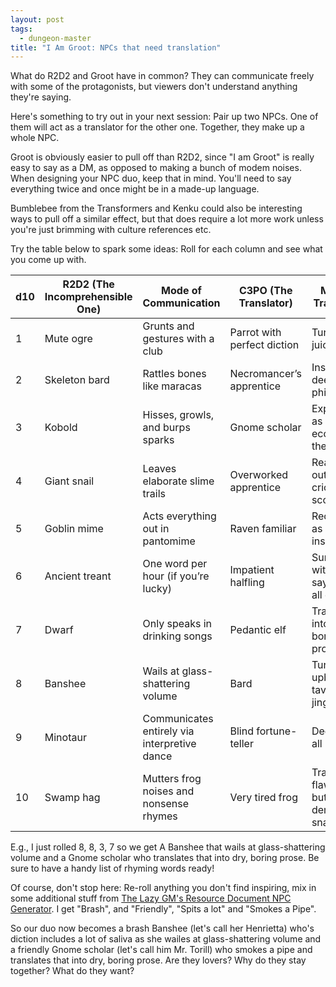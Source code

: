 ```yaml
---
layout: post
tags:
  - dungeon-master
title: "I Am Groot: NPCs that need translation"
---
```

What do R2D2 and Groot have in common? They can communicate freely with some of the protagonists, but viewers don't understand anything they're saying.

Here's something to try out in your next session: Pair up two NPCs. One of them will act as a translator for the other one. Together, they make up a whole NPC.

Groot is obviously easier to pull off than R2D2, since "I am Groot" is really easy to say as a DM, as opposed to making a bunch of modem noises. When designing your NPC duo, keep that in mind. You'll need to say everything twice and once might be in a made-up language.

Bumblebee from the Transformers and Kenku could also be interesting ways to pull off a similar effect, but that does require a lot more work unless you're just brimming with culture references etc.

Try the table below to spark some ideas: Roll for each column and see what you come up with.


|d10|R2D2 (The Incomprehensible One)|Mode of Communication|C3PO (The Translator)|Mode of Translation|
|---|---|---|---|---|
|1|Mute ogre|Grunts and gestures with a club|Parrot with perfect diction|Turns it into juicy gossip|
|2|Skeleton bard|Rattles bones like maracas|Necromancer’s apprentice|Insists it’s deep philosophy|
|3|Kobold|Hisses, growls, and burps sparks|Gnome scholar|Explains it as economic theory|
|4|Giant snail|Leaves elaborate slime trails|Overworked apprentice|Reads them out like cricket scores|
|5|Goblin mime|Acts everything out in pantomime|Raven familiar|Recasts it as sarcastic insults|
|6|Ancient treant|One word per hour (if you’re lucky)|Impatient halfling|Summarizes with: “He says you’re all doomed”|
|7|Dwarf|Only speaks in drinking songs|Pedantic elf|Translates into dry, boring prose|
|8|Banshee|Wails at glass-shattering volume|Bard|Turns it into upbeat tavern jingles|
|9|Minotaur|Communicates entirely via interpretive dance|Blind fortune-teller|Declares it’s all prophecy|
|10|Swamp hag|Mutters frog noises and nonsense rhymes|Very tired frog|Translates flawlessly, but demands snacks first|

E.g., I just rolled 8, 8, 3, 7 so we get A Banshee that wails at glass-shattering volume and a Gnome scholar who translates that into dry, boring prose. Be sure to have a handy list of rhyming words ready! 

Of course, don't stop here: Re-roll anything you don't find inspiring, mix in some additional stuff from [The Lazy GM's Resource Document NPC Generator](https://slyflourish.com/lazy_gm_resource_document.html#npcgenerator). I get "Brash", and "Friendly", "Spits a lot" and "Smokes a Pipe".

So our duo now becomes a brash Banshee (let's call her Henrietta) who's diction includes a lot of saliva as she wailes at glass-shattering volume and a friendly Gnome scholar (let's call him Mr. Torill) who smokes a pipe and translates that into dry, boring prose. Are they lovers? Why do they stay together? What do they want?